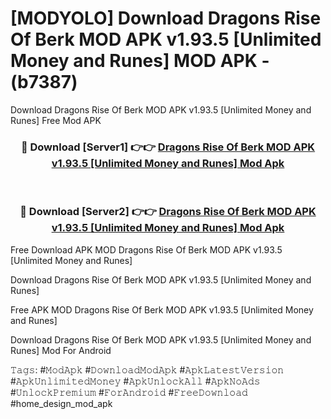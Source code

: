 # [MODYOLO] Download Dragons Rise Of Berk MOD APK v1.93.5 [Unlimited Money and Runes] MOD APK - (b7387)
Download Dragons Rise Of Berk MOD APK v1.93.5 [Unlimited Money and Runes] Free Mod APK

<div align="center">
<h3>🔴 Download [Server1] 👉👉 <a href="https://apk-comot.site?title=Dragons_Rise_Of_Berk_MOD_APK_v1.93.5_[Unlimited_Money_and_Runes]">Dragons Rise Of Berk MOD APK v1.93.5 [Unlimited Money and Runes] Mod Apk</a></h3><br>

<h3>🔴 Download [Server2] 👉👉 <a href="https://apk-comot.site?title=Dragons_Rise_Of_Berk_MOD_APK_v1.93.5_[Unlimited_Money_and_Runes]">Dragons Rise Of Berk MOD APK v1.93.5 [Unlimited Money and Runes] Mod Apk</a></h3>
</div>


Free Download APK MOD Dragons Rise Of Berk MOD APK v1.93.5 [Unlimited Money and Runes]

Download Dragons Rise Of Berk MOD APK v1.93.5 [Unlimited Money and Runes] 

Free APK MOD Dragons Rise Of Berk MOD APK v1.93.5 [Unlimited Money and Runes] 

Download Dragons Rise Of Berk MOD APK v1.93.5 [Unlimited Money and Runes] Mod For Android

𝚃𝚊𝚐𝚜: #𝙼𝚘𝚍𝙰𝚙𝚔 #𝙳𝚘𝚠𝚗𝚕𝚘𝚊𝚍𝙼𝚘𝚍𝙰𝚙𝚔 #𝙰𝚙𝚔𝙻𝚊𝚝𝚎𝚜𝚝𝚅𝚎𝚛𝚜𝚒𝚘𝚗 #𝙰𝚙𝚔𝚄𝚗𝚕𝚒𝚖𝚒𝚝𝚎𝚍𝙼𝚘𝚗𝚎𝚢 #𝙰𝚙𝚔𝚄𝚗𝚕𝚘𝚌𝚔𝙰𝚕𝚕 #𝙰𝚙𝚔𝙽𝚘𝙰𝚍𝚜 #𝚄𝚗𝚕𝚘𝚌𝚔𝙿𝚛𝚎𝚖𝚒𝚞𝚖 #𝙵𝚘𝚛𝙰𝚗𝚍𝚛𝚘𝚒𝚍 #𝙵𝚛𝚎𝚎𝙳𝚘𝚠𝚗𝚕𝚘𝚊𝚍 #home_design_mod_apk